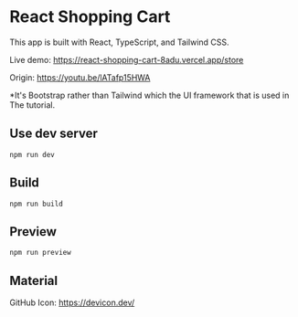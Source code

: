 # React Shopping Cart

This app is built with React, TypeScript, and Tailwind CSS.

Live demo: https://react-shopping-cart-8adu.vercel.app/store

Origin: https://youtu.be/lATafp15HWA

*It's Bootstrap rather than Tailwind which the UI framework that is used in The tutorial.

## Use dev server

`npm run dev`

## Build

`npm run build`

## Preview

`npm run preview`

## Material

GitHub Icon: https://devicon.dev/
